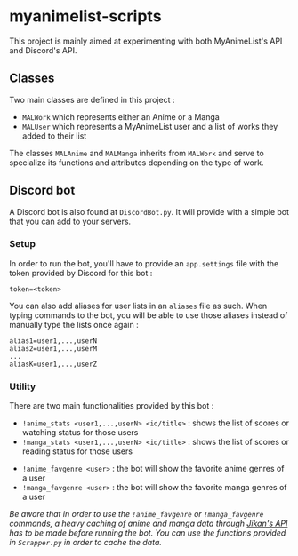 # myanimelist-scripts
This project is mainly aimed at experimenting with both MyAnimeList's API and Discord's API.

## Classes

Two main classes are defined in this project :
* `MALWork` which represents either an Anime or a Manga
* `MALUser` which represents a MyAnimeList user and a list of works they added to their list

The classes `MALAnime` and `MALManga` inherits from `MALWork` and serve to specialize its functions and attributes depending on the type of work.

## Discord bot

A Discord bot is also found at `DiscordBot.py`. It will provide with a simple bot that you can add to your servers.

### Setup


In order to run the bot, you'll have to provide an `app.settings` file with the token provided by Discord for this bot :

```
token=<token>
```

You can also add aliases for user lists in an `aliases` file as such. When typing commands to the bot, you will be able to use those aliases instead of manually type the lists once again :

```
alias1=user1,...,userN
alias2=user1,...,userM
...
aliasK=user1,...,userZ
```

### Utility

There are two main functionalities provided by this bot :
* `!anime_stats <user1,...,userN> <id/title>` : shows the list of scores or watching status for those users
* `!manga_stats <user1,...,userN> <id/title>` : shows the list of scores or reading status for those users
- `!anime_favgenre <user>` : the bot will show the favorite anime genres of a user
- `!manga_favgenre <user>` : the bot will show the favorite manga genres of a user

_Be aware that in order to use the `!anime_favgenre` or `!manga_favgenre` commands, a heavy caching of anime and manga data through [Jikan's API](https://jikan.me/) has to be made before running the bot. You can use the functions provided in `Scrapper.py` in order to cache the data._

